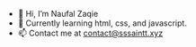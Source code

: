 - 👋 Hi, I’m Naufal Zaqie
- 👀 Currently learning html, css, and javascript.
- 📫 Contact me at contact@sssaintt.xyz

<!---
sssain/sssain is a ✨ special ✨ repository because its `README.md` (this file) appears on your GitHub profile.
You can click the Preview link to take a look at your changes.
--->
